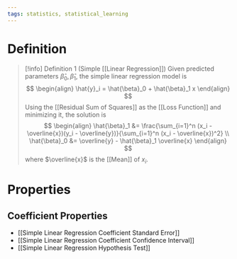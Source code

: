 ```yaml
---
tags: statistics, statistical_learning
---
```


# Definition

> [!info] Definition 1 (Simple [[Linear Regression]])
> Given predicted parameters $\hat{\beta}_0, \hat{\beta}_1$, the simple linear regression model is
> $$
> \begin{align}
> \hat{y}_i = \hat{\beta}_0 + \hat{\beta}_1 x
> \end{align}
> $$
> Using the [[Residual Sum of Squares]] as the [[Loss Function]] and minimizing it, the solution is
> $$
> \begin{align}
> \hat{\beta}_1 &= \frac{\sum_{i=1}^n (x_i - \overline{x})(y_i - \overline{y})}{\sum_{i=1}^n (x_i - \overline{x})^2} \\
> \hat{\beta}_0 &= \overline{y} - \hat{\beta}_1 \overline{x}
> \end{align}
> $$
> where $\overline{x}$ is the [[Mean]] of $x_i$.

# Properties

## Coefficient Properties
- [[Simple Linear Regression Coefficient Standard Error]]
- [[Simple Linear Regression Coefficient Confidence Interval]]
- [[Simple Linear Regression Hypothesis Test]]

[^1]: [Introduction to Statistical Learning with Python](zotero://open-pdf/library/items/9JTAJ2JI?page=80)